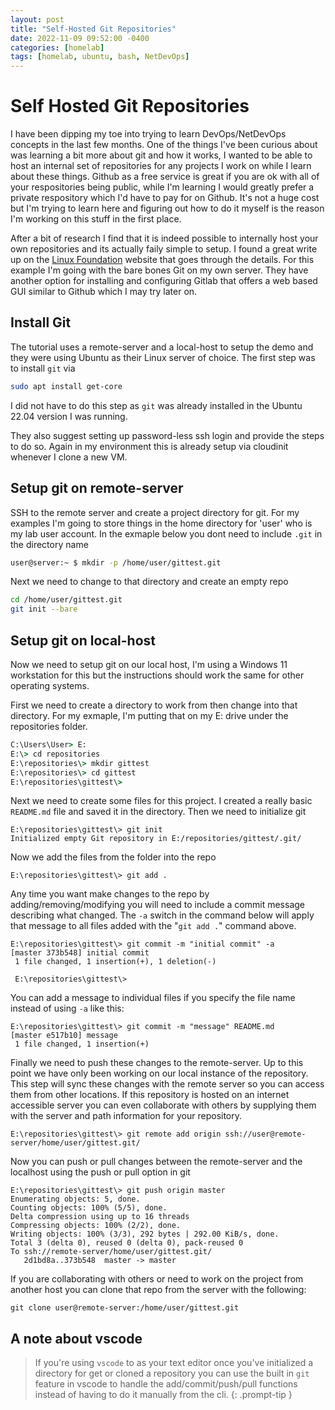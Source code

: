 ```yaml
---
layout: post
title: "Self-Hosted Git Repositories"
date: 2022-11-09 09:52:00 -0400
categories: [homelab]
tags: [homelab, ubuntu, bash, NetDevOps]
---
```


 # Self Hosted Git Repositories
I have been dipping my toe into trying to learn DevOps/NetDevOps concepts in the last few months. One of the things I've been curious about was learning a bit more about git and how it works, I wanted to be able to host an internal set of repositories for any projects I work on while I learn about these things. Github as a free service is great if you are ok with all of your respositories being public, while I'm learning I would greatly prefer a private respository which I'd have to pay for on Github. It's not a huge cost but I'm trying to learn here and figuring out how to do it myself is the reason I'm working on this stuff in the first place. 

After a bit of research I find that it is indeed possible to internally host your own repositories and its actually faily simple to setup. I found a great write up on the [Linux Foundation](https://www.linuxfoundation.org/blog/blog/classic-sysadmin-how-to-run-your-own-git-server) website that goes through the details. For this example I'm going with the bare bones Git on my own server. They have another option for installing and configuring Gitlab that offers a web based GUI similar to Github which I may try later on.

## Install Git 
The tutorial uses a remote-server and a local-host to setup the demo and they were using Ubuntu as their Linux server of choice. The first step was to install `git` via 
``` bash
sudo apt install get-core
```
I did not have to do this step as `git` was already installed in the Ubuntu 22.04 version I was running. 

They also suggest setting up password-less ssh login and provide the steps to do so. Again in my environment this is already setup via cloudinit whenever I clone a new VM. 

## Setup git on remote-server
SSH to the remote server and create a project directory for git. For my examples I'm going to store things in the home directory for 'user' who is my lab user account. In the exmaple below you dont need to include `.git` in the directory name 
``` bash
user@server:~ $ mkdir -p /home/user/gittest.git
```
Next we need to change to that directory and create an empty repo
``` bash
cd /home/user/gittest.git
git init --bare
```

## Setup git on local-host
Now we need to setup git on our local host, I'm using a Windows 11 workstation for this but the instructions should work the same for other operating systems. 

First we need to create a directory to work from then change into that directory. For my exmaple, I'm putting that on my E: drive under the repositories folder. 
``` cmd
C:\Users\User> E:
E:\> cd repositories
E:\repositories\> mkdir gittest
E:\repositories\> cd gittest 
E:\repositories\gittest\> 
```
Next we need to create some files for this project. I created a really basic `README.md` file and saved it in the directory. Then we need to initialize git
```
E:\repositories\gittest\> git init 
Initialized empty Git repository in E:/repositories/gittest/.git/
```
Now we add the files from the folder into the repo
```
E:\repositories\gittest\> git add .
```
Any time you want make changes to the repo by adding/removing/modifying you will need to include a commit message describing what changed. The  `-a` switch in the command below will apply that message to all files added with the "`git add .`" command above.
```
E:\repositories\gittest\> git commit -m "initial commit" -a
[master 373b548] initial commit
 1 file changed, 1 insertion(+), 1 deletion(-)

 E:\repositories\gittest\> 
```
You can add a message to individual files if you specify the file name instead of using `-a` like this: 
```
E:\repositories\gittest\> git commit -m "message" README.md
[master e517b10] message
 1 file changed, 1 insertion(+)
```
Finally we need to push these changes to the remote-server. Up to this point we have only been working on our local instance of the repository. This step will sync these changes with the remote server so you can access them from other locations. If this repository is hosted on an internet accessible server you can even collaborate with others by supplying them with the server and path information for your repository. 
```
E:\repositories\gittest\> git remote add origin ssh://user@remote-server/home/user/gittest.git/
```
Now you can push or pull changes between the remote-server and the localhost using the push or pull option in git
```
E:\repositories\gittest\> git push origin master
Enumerating objects: 5, done.
Counting objects: 100% (5/5), done.
Delta compression using up to 16 threads
Compressing objects: 100% (2/2), done.
Writing objects: 100% (3/3), 292 bytes | 292.00 KiB/s, done.
Total 3 (delta 0), reused 0 (delta 0), pack-reused 0
To ssh://remote-server/home/user/gittest.git/
   2d1bd8a..373b548  master -> master
```
If you are collaborating with others or need to work on the project from another host you can clone that repo from the server with the following: 
```
git clone user@remote-server:/home/user/gittest.git
```

## A note about vscode
> If you're using `vscode` to as your text editor once you've initialized a directory for get or cloned a repository you can use the built in `git` feature in vscode to handle the add/commit/push/pull functions instead of having to do it manually from the cli.
{: .prompt-tip }